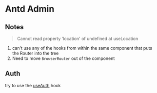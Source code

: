 # Antd Admin 

## Notes

> Cannot read property 'location' of undefined at useLocation

1. can't use any of the hooks from within the same component that puts the Router into the tree
2. Need to move `BrowserRouter` out of the component

## Auth

try to use the [useAuth](https://reactrouter.com/web/example/auth-workflow) hook